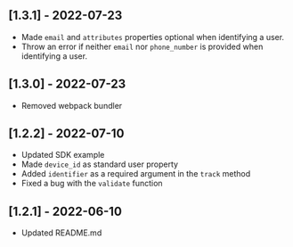 ## [1.3.1] - 2022-07-23

- Made `email` and `attributes` properties optional when identifying a user.
- Throw an error if neither `email` nor `phone_number` is provided when identifying a user.

## [1.3.0] - 2022-07-23

- Removed webpack bundler

## [1.2.2] - 2022-07-10

- Updated SDK example
- Made `device_id` as standard user property
- Added `identifier` as a required argument in the `track` method
- Fixed a bug with the `validate` function

## [1.2.1] - 2022-06-10

- Updated README.md
